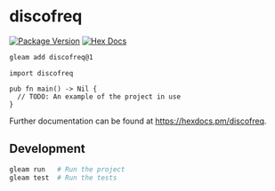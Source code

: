 # discofreq

[![Package Version](https://img.shields.io/hexpm/v/discofreq)](https://hex.pm/packages/discofreq)
[![Hex Docs](https://img.shields.io/badge/hex-docs-ffaff3)](https://hexdocs.pm/discofreq/)

```sh
gleam add discofreq@1
```
```gleam
import discofreq

pub fn main() -> Nil {
  // TODO: An example of the project in use
}
```

Further documentation can be found at <https://hexdocs.pm/discofreq>.

## Development

```sh
gleam run   # Run the project
gleam test  # Run the tests
```
